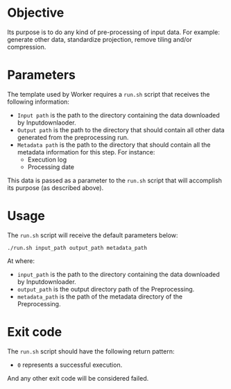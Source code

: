 # Objective
Its purpose is to do any kind of pre-processing of input data. For example: generate other data, standardize projection, remove tiling and/or compression.

# Parameters
The template used by Worker requires a `run.sh` script that receives the following information:
- `Input path` is the path to the directory containing the data downloaded by Inputdownlaoder.
- `Output path` is the path to the directory that should contain all other data generated from the preprocessing run.
- `Metadata path` is the path to the directory that should contain all the metadata information for this step. For instance:
  - Execution log
  - Processing date

This data is passed as a parameter to the `run.sh` script that will accomplish its purpose (as described above).

# Usage
The `run.sh` script will receive the default parameters below:
```
./run.sh input_path output_path metadata_path
```
At where:
- `input_path` is the path to the directory containing the data downloaded by Inputdownloader.
- `output_path` is the output directory path of the Preprocessing.
- `metadata_path` is the path of the metadata directory of the Preprocessing.

# Exit code
The `run.sh` script should have the following return pattern:
- `0` represents a successful execution.

And any other exit code will be considered failed.